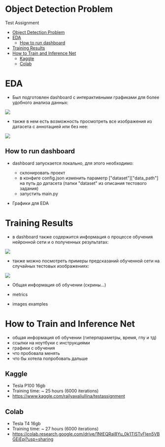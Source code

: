 # Object Detection Problem
Test Assignment

<!-- TOC -->
* [Object Detection Problem](#object-detection-problem)
* [EDA](#eda)
  * [How to run dashboard](#how-to-run-dashboard)
* [Training Results](#training-results)
* [How to Train and Inference Net](#how-to-train-and-inference-net)
  * [Kaggle](#kaggle)
  * [Colab](#colab)
<!-- TOC -->

# EDA
- Был подготовлен dashboard с интерактивными графиками для более удобного анализа данных:

![](../../../Downloads/videos_2_convert_2_gif/1.gif)

- также в нем есть возможность просмотреть все изображения из датасета с аннотацией или без нее:

![](../../../Downloads/videos_2_convert_2_gif/2.gif)

## How to run dashboard
- dashboard запускается локально, для этого необходимо:
  - склонировать проект
  - в конфиге config.json изменить параметр ["dataset"]["data_path"] на путь до датасета (папки "dataset" из 
  описания тестового задания)
  - запустить main.py

- Графики для EDA




# Training Results
- в dashboard также содержится информация о процессе обучения нейронной сети и о полученных результатах:

![](../../../Downloads/videos_2_convert_2_gif/3.gif)

- также можно посмотреть примеры предсказаний обученной сети на случайных тестовых изображениях:

![](../../../Downloads/videos_2_convert_2_gif/4.gif)

- Общая информация об обучении (скрины...)


- metrics
- images examples


# How to Train and Inference Net

- общая информация об обучении (гиперпараметры, время, гпу и тд)
- ссылки на ноутбуки с инструкциями
- графики с обучения
- что пробовала менять
- что бы хотела попробовать дальше

## Kaggle 
- Tesla P100 16gb
- Training time: ~ 25 hours (6000 iterations)
- https://www.kaggle.com/railyavaliullina/testassignment

## Colab
- Tesla T4 16gb
- Training time: ~ 27 hours (6000 iterations)
- https://colab.research.google.com/drive/1NtEQRal8Yu_0k1TlSTvFIen5VBGEiEpj?usp=sharing
